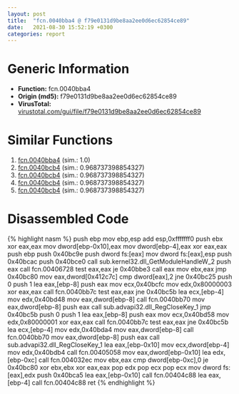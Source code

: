 ```yaml
---
layout: post
title:  "fcn.0040bba4 @ f79e0131d9be8aa2ee0d6ec62854ce89"
date:   2021-08-30 15:52:19 +0300
categories: report
---
```


# Generic Information
- **Function:** fcn.0040bba4
- **Origin (md5):** f79e0131d9be8aa2ee0d6ec62854ce89
- **VirusTotal:** [virustotal.com/gui/file/f79e0131d9be8aa2ee0d6ec62854ce89][virustotal_ref]



# Similar Functions

1. [fcn.0040bba4][similar_1_ref] (sim.: 1.0)
2. [fcn.0040bcb4][similar_2_ref] (sim.: 0.968737398854327)
3. [fcn.0040bcb4][similar_3_ref] (sim.: 0.968737398854327)
4. [fcn.0040bcb4][similar_4_ref] (sim.: 0.968737398854327)
5. [fcn.0040bcb4][similar_5_ref] (sim.: 0.968737398854327)


# Disassembled Code

{% highlight nasm %}
push ebp
mov ebp,esp
add esp,0xfffffff0
push ebx
xor eax,eax
mov dword[ebp-0x10],eax
mov dword[ebp-4],eax
xor eax,eax
push ebp
push 0x40bc9e
push dword fs:[eax]
mov dword fs:[eax],esp
push 0x40bcac
push 0x40bce0
call sub.kernel32.dll_GetModuleHandleW_2
push eax
call fcn.00406728
test eax,eax
je 0x40bbe3
call eax
mov ebx,eax
jmp 0x40bc80
mov eax,dword[0x412c7c]
cmp dword[eax],2
jne 0x40bc25
push 0
push 1
lea eax,[ebp-8]
push eax
mov ecx,0x40bcfc
mov edx,0x80000003
xor eax,eax
call fcn.0040bb7c
test eax,eax
jne 0x40bc5b
lea ecx,[ebp-4]
mov edx,0x40bd48
mov eax,dword[ebp-8]
call fcn.0040bb70
mov eax,dword[ebp-8]
push eax
call sub.advapi32.dll_RegCloseKey_1
jmp 0x40bc5b
push 0
push 1
lea eax,[ebp-8]
push eax
mov ecx,0x40bd58
mov edx,0x80000001
xor eax,eax
call fcn.0040bb7c
test eax,eax
jne 0x40bc5b
lea ecx,[ebp-4]
mov edx,0x40bda4
mov eax,dword[ebp-8]
call fcn.0040bb70
mov eax,dword[ebp-8]
push eax
call sub.advapi32.dll_RegCloseKey_1
lea eax,[ebp-0x10]
mov ecx,dword[ebp-4]
mov edx,0x40bdb4
call fcn.00405058
mov eax,dword[ebp-0x10]
lea edx,[ebp-0xc]
call fcn.004032ec
mov ebx,eax
cmp dword[ebp-0xc],0
je 0x40bc80
xor ebx,ebx
xor eax,eax
pop edx
pop ecx
pop ecx
mov dword fs:[eax],edx
push 0x40bca5
lea eax,[ebp-0x10]
call fcn.00404c88
lea eax,[ebp-4]
call fcn.00404c88
ret 
{% endhighlight %}


[similar_1_ref]: /report/fcn.0040bba4@9cf8403cbf23888d20d6ee3929791858
[similar_2_ref]: /report/fcn.0040bcb4@5a9e6257062d8fd09bc1612cd995b797
[similar_3_ref]: /report/fcn.0040bcb4@0ad8edd40a874a1aec993fe82d20aeec
[similar_4_ref]: /report/fcn.0040bcb4@5d991d1a7a9b58aecd5ee95b2d0d7bd9
[similar_5_ref]: /report/fcn.0040bcb4@6e87b7ccbd19229e0b0b6b0b21948a18
[virustotal_ref]: https://www.virustotal.com/gui/file/f79e0131d9be8aa2ee0d6ec62854ce89